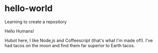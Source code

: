 # hello-world
Learning to create a repository

Hello Humans! 

Hubot here, I like Node,js and Coffeescript (that's what I'm made of!).
I've had tacos on the moon and find them far superior to Earth tacos.

